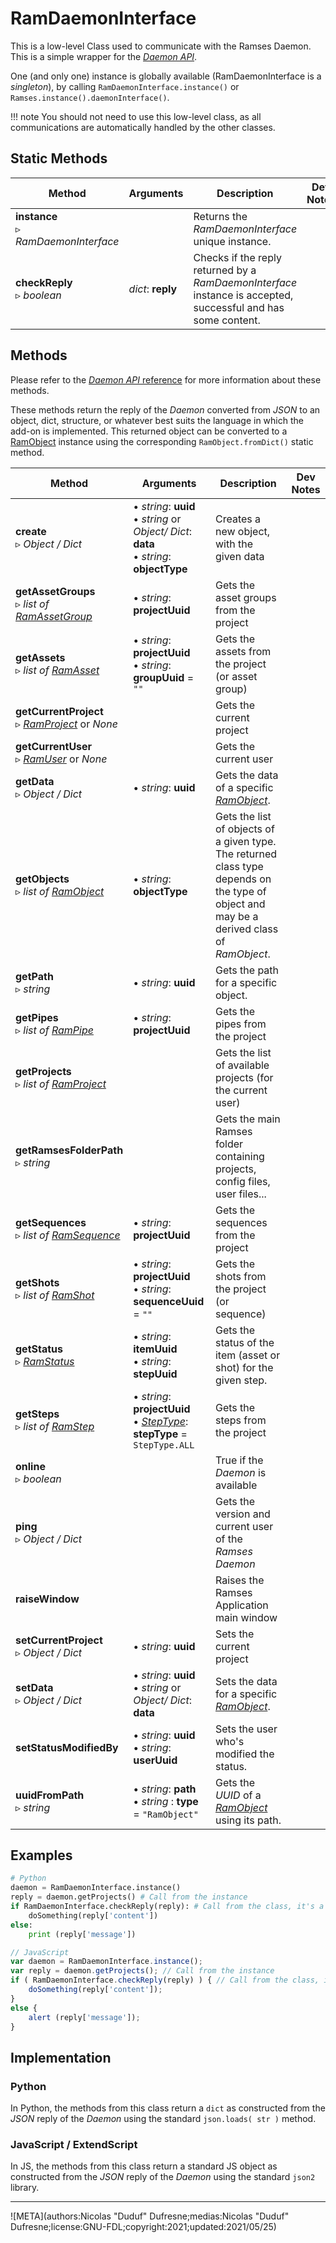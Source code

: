# RamDaemonInterface

This is a low-level Class used to communicate with the Ramses Daemon. This is a simple wrapper for the [*Daemon API*](../../daemon-reference/).

One (and only one) instance is globally available (RamDaemonInterface is a *singleton*), by calling `RamDaemonInterface.instance()` or `Ramses.instance().daemonInterface()`.

!!! note
    You should not need to use this low-level class, as all communications are automatically handled by the other classes.

## Static Methods

| Method | Arguments | Description | Dev Notes |
| --- | --- | --- | --- |
| **instance**<br />▹ *RamDaemonInterface* | | Returns the *RamDaemonInterface* unique instance. |
| **checkReply**<br />▹ *boolean* | *dict*: **reply** | Checks if the reply returned by a *RamDaemonInterface* instance is accepted, successful and has some content. |  |


## Methods

Please refer to the [*Daemon API* reference](../../daemon-reference/) for more information about these methods.

These methods return the reply of the *Daemon* converted from *JSON* to an object, dict, structure, or whatever best suits the language in which the add-on is implemented. This returned object can be converted to a [RamObject](ram_object.md) instance using the corresponding `RamObject.fromDict()` static method.

| Method | Arguments | Description | Dev Notes |
| --- | --- | --- | --- |
| **create**<br />▹ *Object / Dict* | • *string*: **uuid**<br/>• *string* or *Object/ Dict*: **data**<br/>• *string*: **objectType** | Creates a new object, with the given data | |
| **getAssetGroups**<br />▹ *list of [*RamAssetGroup*](ram_assetgroup.md)* | • *string*: **projectUuid** | Gets the asset groups from the project | |
| **getAssets**<br />▹ *list of [*RamAsset*](ram_asset.md)* | • *string*: **projectUuid**<br/>• *string*: **groupUuid** = `""` | Gets the assets from the project (or asset group) | |
| **getCurrentProject**<br />▹ [*RamProject*](ram_project.md) or *None* | | Gets the current project | |
| **getCurrentUser**<br />▹ [*RamUser*](ram_user.md) or *None* | | Gets the current user | |
| **getData**<br />▹ *Object / Dict* | • *string*: **uuid** | Gets the data of a specific [*RamObject*](ram_object.md). | |
| **getObjects**<br />▹ *list of [*RamObject*](ram_object.md)* | • *string*: **objectType** | Gets the list of objects of a given type. The returned class type depends on the type of object and may be a derived class of *RamObject*. |
| **getPath**<br />▹ *string* | • *string*: **uuid** | Gets the path for a specific object. |
| **getPipes**<br />▹ *list of [*RamPipe*](ram_pipe.md)* | • *string*: **projectUuid** | Gets the pipes from the project | |
| **getProjects**<br />▹ *list of [*RamProject*](ram_project.md)* | | Gets the list of available projects (for the current user) |
| **getRamsesFolderPath**<br />▹ *string* | | Gets the main Ramses folder containing projects, config files, user files... | |
| **getSequences**<br />▹ *list of [*RamSequence*](ram_sequence.md)* | • *string*: **projectUuid** | Gets the sequences from the project | |
| **getShots**<br />▹ *list of [*RamShot*](ram_shot.md)* | • *string*: **projectUuid**<br/>• *string*: **sequenceUuid** = `""` | Gets the shots from the project (or sequence) | |
| **getStatus**<br />▹ [*RamStatus*](ram_status.md) | • *string*: **itemUuid**<br/>• *string*: **stepUuid** | Gets the status of the item (asset or shot) for the given step. | |
| **getSteps**<br />▹ *list of [*RamStep*](ram_step.md)* | • *string*: **projectUuid**<br/>• [*StepType*](enum.md): **stepType** = `StepType.ALL` | Gets the steps from the project | |
| **online**<br />▹ *boolean* | | True if the *Daemon* is available |
| **ping**<br />▹ *Object / Dict*  | | Gets the version and current user of the *Ramses Daemon* |
| **raiseWindow** | | Raises the Ramses Application main window |
| **setCurrentProject**<br />▹ *Object / Dict*  | • *string*: **uuid** | Sets the current project |
| **setData**<br />▹ *Object / Dict* | • *string*: **uuid**<br/>• *string* or *Object/ Dict*: **data** | Sets the data for a specific [*RamObject*](ram_object.md). | |
| **setStatusModifiedBy** | • *string*: **uuid**<br/>• *string*: **userUuid** | Sets the user who's modified the status. | |
| **uuidFromPath**<br />▹ *string* | • *string*: **path**<br/>• *string* : **type** = `"RamObject"` | Gets the *UUID* of a [*RamObject*](ram_object.md) using its path. | |

## Examples

```py
# Python
daemon = RamDaemonInterface.instance()
reply = daemon.getProjects() # Call from the instance
if RamDaemonInterface.checkReply(reply): # Call from the class, it's a static method
    doSomething(reply['content'])
else:
    print (reply['message'])
```

```js
// JavaScript
var daemon = RamDaemonInterface.instance();
var reply = daemon.getProjects(); // Call from the instance
if ( RamDaemonInterface.checkReply(reply) ) { // Call from the class, it's a static method
    doSomething(reply['content']);
}
else {
    alert (reply['message']);
}
```

## Implementation

### Python

In Python, the methods from this class return a `dict` as constructed from the *JSON* reply of the *Daemon* using the standard `json.loads( str )` method.

### JavaScript / ExtendScript

In JS, the methods from this class return a standard JS object as constructed from the *JSON* reply of the *Daemon* using the standard `json2` library.

____

![META](authors:Nicolas "Duduf" Dufresne;medias:Nicolas "Duduf" Dufresne;license:GNU-FDL;copyright:2021;updated:2021/05/25)